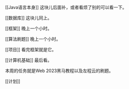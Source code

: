 
[[Java语言本身]]        这块儿后面补，或者看烦了别的可以看一下。

[[数据库]]                   这块儿同上。

[[框架]]                       晚上一个小时。

[[算法刷题]]                晚上一个小时。

[[项目]]                       看完框架就是它。

[[计算机基础]]             最后看。




本周的任务就是Web 2023黑马教程以及左程云的刷题。


[[计划]]








